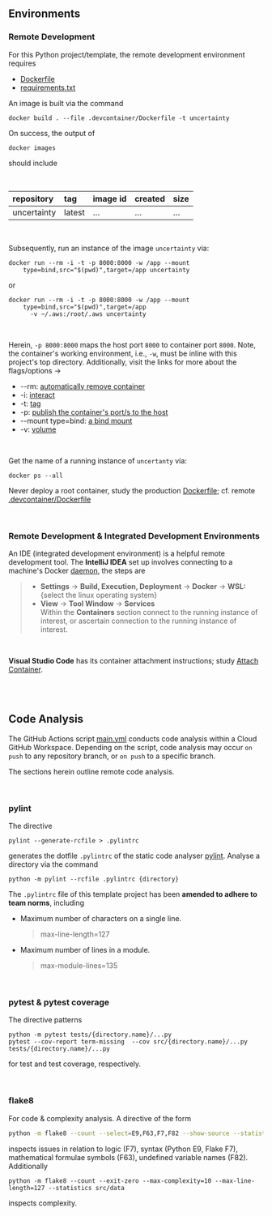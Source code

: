 <br>

## Environments

### Remote Development

For this Python project/template, the remote development environment requires

* [Dockerfile](../.devcontainer/Dockerfile)
* [requirements.txt](../.devcontainer/requirements.txt)

An image is built via the command

```shell
docker build . --file .devcontainer/Dockerfile -t uncertainty
```

On success, the output of

```shell
docker images
```

should include

<br>

| repository   | tag    | image id | created  | size     |
|:-------------|:-------|:---------|:---------|:---------|
| uncertainty  | latest | $\ldots$ | $\ldots$ | $\ldots$ |


<br>

Subsequently, run an instance of the image `uncertainty` via:


```shell
docker run --rm -i -t -p 8000:8000 -w /app --mount
    type=bind,src="$(pwd)",target=/app uncertainty
```

or

```shell
docker run --rm -i -t -p 8000:8000 -w /app --mount
    type=bind,src="$(pwd)",target=/app 
      -v ~/.aws:/root/.aws uncertainty
```

<br>

Herein, `-p 8000:8000` maps the host port `8000` to container port `8000`.  Note, the container's working environment,
i.e., `-w`, must be inline with this project's top directory.  Additionally, visit the links for more about the flags/options $\rightarrow$

* --rm: [automatically remove container](https://docs.docker.com/engine/reference/commandline/run/#:~:text=a%20container%20exits-,%2D%2Drm,-Automatically%20remove%20the)
* -i: [interact](https://docs.docker.com/engine/reference/commandline/run/#:~:text=and%20reaps%20processes-,%2D%2Dinteractive,-%2C%20%2Di)
* -t: [tag](https://docs.docker.com/get-started/02_our_app/#:~:text=Finally%2C%20the-,%2Dt,-flag%20tags%20your)
* -p: [publish the container's port/s to the host](https://docs.docker.com/engine/reference/commandline/run/#:~:text=%2D%2Dpublish%20%2C-,%2Dp,-Publish%20a%20container%E2%80%99s)
* --mount type=bind: [a bind mount](https://docs.docker.com/engine/storage/bind-mounts/#syntax)
* -v: [volume](https://docs.docker.com/engine/storage/volumes/)

<br>

Get the name of a running instance of ``uncertanty`` via:

```shell
docker ps --all
```

Never deploy a root container, study the production [Dockerfile](../Dockerfile); cf. remote [.devcontainer/Dockerfile](../.devcontainer/Dockerfile)

<br>

### Remote Development & Integrated Development Environments

An IDE (integrated development environment) is a helpful remote development tool.  The **IntelliJ
IDEA** set up involves connecting to a machine's Docker [daemon](https://www.jetbrains.com/help/idea/docker.html#connect_to_docker), the steps are


> * **Settings** $\rightarrow$ **Build, Execution, Deployment** $\rightarrow$ **Docker** $\rightarrow$ **WSL:** {select the linux operating system}
> * **View** $\rightarrow$ **Tool Window** $\rightarrow$ **Services** <br>Within the **Containers** section connect to the running instance of interest, or ascertain connection to the running instance of interest.

<br>

**Visual Studio Code** has its container attachment instructions; study [Attach Container](https://code.visualstudio.com/docs/devcontainers/attach-container).


<br>
<br>


## Code Analysis

The GitHub Actions script [main.yml](../.github/workflows/main.yml) conducts code analysis within a Cloud GitHub Workspace.  Depending on the script, code analysis may occur `on push` to any repository branch, or `on push` to a specific branch.

The sections herein outline remote code analysis.

<br>

### pylint

The directive

```shell
pylint --generate-rcfile > .pylintrc
```

generates the dotfile `.pylintrc` of the static code analyser [pylint](https://pylint.pycqa.org/en/latest/user_guide/checkers/features.html).  Analyse a directory via the command

```shell
python -m pylint --rcfile .pylintrc {directory}
```

The `.pylintrc` file of this template project has been **amended to adhere to team norms**, including

* Maximum number of characters on a single line.
  > max-line-length=127

* Maximum number of lines in a module.
  > max-module-lines=135


<br>


### pytest & pytest coverage

The directive patterns

```shell
python -m pytest tests/{directory.name}/...py
pytest --cov-report term-missing  --cov src/{directory.name}/...py tests/{directory.name}/...py
```

for test and test coverage, respectively.


<br>


### flake8

For code & complexity analysis.  A directive of the form

```bash
python -m flake8 --count --select=E9,F63,F7,F82 --show-source --statistics src/data
```

inspects issues in relation to logic (F7), syntax (Python E9, Flake F7), mathematical formulae symbols (F63), undefined variable names (F82).  Additionally

```shell
python -m flake8 --count --exit-zero --max-complexity=10 --max-line-length=127 --statistics src/data
```

inspects complexity.

<br>
<br>

<br>
<br>

<br>
<br>

<br>
<br>
